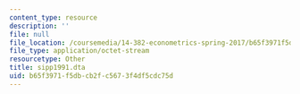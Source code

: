 ```yaml
---
content_type: resource
description: ''
file: null
file_location: /coursemedia/14-382-econometrics-spring-2017/b65f3971f5dbcb2fc5673f4df5cdc75d_sipp1991.dta
file_type: application/octet-stream
resourcetype: Other
title: sipp1991.dta
uid: b65f3971-f5db-cb2f-c567-3f4df5cdc75d
---
```

